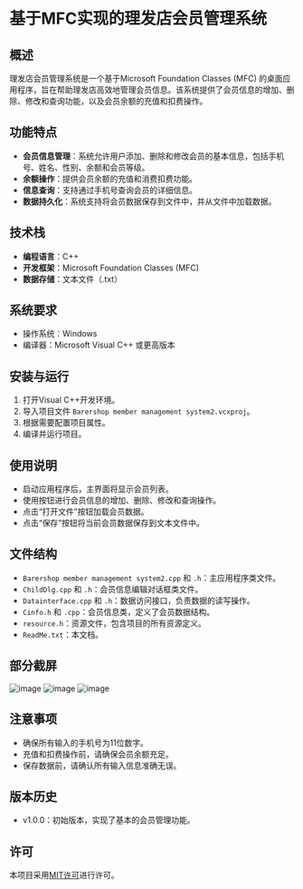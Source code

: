 # 基于MFC实现的理发店会员管理系统
## 概述

理发店会员管理系统是一个基于Microsoft Foundation Classes (MFC) 的桌面应用程序，旨在帮助理发店高效地管理会员信息。该系统提供了会员信息的增加、删除、修改和查询功能，以及会员余额的充值和扣费操作。

## 功能特点

- **会员信息管理**：系统允许用户添加、删除和修改会员的基本信息，包括手机号、姓名、性别、余额和会员等级。
- **余额操作**：提供会员余额的充值和消费扣费功能。
- **信息查询**：支持通过手机号查询会员的详细信息。
- **数据持久化**：系统支持将会员数据保存到文件中，并从文件中加载数据。

## 技术栈

- **编程语言**：C++
- **开发框架**：Microsoft Foundation Classes (MFC)
- **数据存储**：文本文件（.txt）

## 系统要求

- 操作系统：Windows
- 编译器：Microsoft Visual C++ 或更高版本

## 安装与运行

1. 打开Visual C++开发环境。
2. 导入项目文件 `Barershop member management system2.vcxproj`。
3. 根据需要配置项目属性。
4. 编译并运行项目。

## 使用说明

- 启动应用程序后，主界面将显示会员列表。
- 使用按钮进行会员信息的增加、删除、修改和查询操作。
- 点击“打开文件”按钮加载会员数据。
- 点击“保存”按钮将当前会员数据保存到文本文件中。

## 文件结构

- `Barershop member management system2.cpp` 和 `.h`：主应用程序类文件。
- `ChildDlg.cpp` 和 `.h`：会员信息编辑对话框类文件。
- `Datainterface.cpp` 和 `.h`：数据访问接口，负责数据的读写操作。
- `Cinfo.h` 和 `.cpp`：会员信息类，定义了会员数据结构。
- `resource.h`：资源文件，包含项目的所有资源定义。
- `ReadMe.txt`：本文档。
## 部分截屏
![image](https://github.com/user-attachments/assets/3d7b11ca-b8e9-4656-91ad-05117304abda)
![image](https://github.com/user-attachments/assets/01ffc05c-d5bf-48aa-a0d3-21148f4ec05a)
![image](https://github.com/user-attachments/assets/4c35f830-f754-4a49-b306-b114fdc783dc)
## 注意事项

- 确保所有输入的手机号为11位数字。
- 充值和扣费操作前，请确保会员余额充足。
- 保存数据前，请确认所有输入信息准确无误。

## 版本历史

- v1.0.0：初始版本，实现了基本的会员管理功能。

## 许可

本项目采用[MIT许可](https://opensource.org/licenses/MIT)进行许可。

